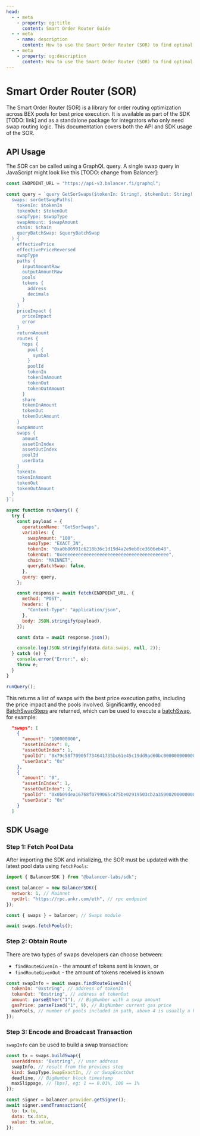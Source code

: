 ```yaml
---
head:
  - - meta
    - property: og:title
      content: Smart Order Router Guide
  - - meta
    - name: description
      content: How to use the Smart Order Router (SOR) to find optimal swaps
  - - meta
    - property: og:description
      content: How to use the Smart Order Router (SOR) to find optimal swaps
---
```


# Smart Order Router (SOR)

The Smart Order Router (SOR) is a library for order routing optimization across BEX pools for best price execution. It is available as part of the SDK [TODO: link] and as a standalone package for integrators who only need swap routing logic. This documentation covers both the API and SDK usage of the SOR.

## API Usage

The SOR can be called using a GraphQL query. A single swap query in JavaScript might look like this [TODO: change from Balancer]:

```javascript
const ENDPOINT_URL = "https://api-v3.balancer.fi/graphql";

const query = `query GetSorSwaps($tokenIn: String!, $tokenOut: String!, $swapType: GqlSorSwapType!, $swapAmount: AmountHumanReadable!, $chain: GqlChain!, $queryBatchSwap: Boolean!) {
  swaps: sorGetSwapPaths(
    tokenIn: $tokenIn
    tokenOut: $tokenOut
    swapType: $swapType
    swapAmount: $swapAmount
    chain: $chain
    queryBatchSwap: $queryBatchSwap
  ) {
    effectivePrice
    effectivePriceReversed
    swapType
    paths {
      inputAmountRaw
      outputAmountRaw
      pools
      tokens {
        address
        decimals
      }
    }
    priceImpact {
      priceImpact
      error
    }
    returnAmount
    routes {
      hops {
        pool {
          symbol
        }
        poolId
        tokenIn
        tokenInAmount
        tokenOut
        tokenOutAmount
      }
      share
      tokenInAmount
      tokenOut
      tokenOutAmount
    }
    swapAmount
    swaps {
      amount
      assetInIndex
      assetOutIndex
      poolId
      userData
    }
    tokenIn
    tokenInAmount
    tokenOut
    tokenOutAmount
  }
}`;

async function runQuery() {
  try {
    const payload = {
      operationName: "GetSorSwaps",
      variables: {
        swapAmount: "100",
        swapType: "EXACT_IN",
        tokenIn: "0xa0b86991c6218b36c1d19d4a2e9eb0ce3606eb48",
        tokenOut: "0xeeeeeeeeeeeeeeeeeeeeeeeeeeeeeeeeeeeeeeee",
        chain: "MAINNET",
        queryBatchSwap: false,
      },
      query: query,
    };

    const response = await fetch(ENDPOINT_URL, {
      method: "POST",
      headers: {
        "Content-Type": "application/json",
      },
      body: JSON.stringify(payload),
    });

    const data = await response.json();

    console.log(JSON.stringify(data.data.swaps, null, 2));
  } catch (e) {
    console.error("Error:", e);
    throw e;
  }
}

runQuery();
```

This returns a list of swaps with the best price execution paths, including the price impact and the pools involved. Significantly, encoded [BatchSwapSteps](/developers/contracts/vault#batchswapstep) are returned, which can be used to execute a [batchSwap](/developers/contracts/vault#batchswap), for example:

```json
  "swaps": [
    {
      "amount": "100000000",
      "assetInIndex": 0,
      "assetOutIndex": 1,
      "poolId": "0x79c58f70905f734641735bc61e45c19dd9ad60bc0000000000000000000004e7",
      "userData": "0x"
    },
    {
      "amount": "0",
      "assetInIndex": 1,
      "assetOutIndex": 2,
      "poolId": "0x0b09dea16768f0799065c475be02919503cb2a3500020000000000000000001a",
      "userData": "0x"
    }
  ]
```

## SDK Usage

### Step 1: Fetch Pool Data

After importing the SDK and initializing, the SOR must be updated with the latest pool data using `fetchPools`:

```javascript
import { BalancerSDK } from "@balancer-labs/sdk";

const balancer = new BalancerSDK({
  network: 1, // Mainnet
  rpcUrl: "https://rpc.ankr.com/eth", // rpc endpoint
});

const { swaps } = balancer; // Swaps module

await swaps.fetchPools();
```

### Step 2: Obtain Route

There are two types of swaps developers can choose between:

- `findRouteGivenIn` - the amount of tokens sent is known, or
- `findRouteGivenOut` - the amount of tokens received is known

```javascript
const swapInfo = await swaps.findRouteGivenIn({
  tokenIn: "0xstring", // address of tokenIn
  tokenOut: "0xstring", // address of tokenOut
  amount: parseEther("1"), // BigNumber with a swap amount
  gasPrice: parseFixed("1", 9), // BigNumber current gas price
  maxPools, // number of pools included in path, above 4 is usually a high gas prices
});
```

### Step 3: Encode and Broadcast Transaction

`swapInfo` can be used to build a swap transaction:

```javascript
const tx = swaps.buildSwap({
  userAddress: "0xstring", // user address
  swapInfo, // result from the previous step
  kind: SwapType.SwapExactIn, // or SwapExactOut
  deadline, // BigNumber block timestamp
  maxSlippage, // [bps], eg: 1 == 0.01%, 100 == 1%
});

const signer = balancer.provider.getSigner();
await signer.sendTransaction({
  to: tx.to,
  data: tx.data,
  value: tx.value,
});
```
